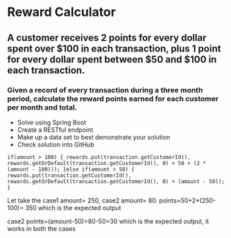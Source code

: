 # Reward Calculator

## A customer receives 2 points for every dollar spent over $100 in each transaction, plus 1 point for every dollar spent between $50 and $100 in each transaction.
 

### Given a record of every transaction during a three month period, calculate the reward points earned for each customer per month and total.

* Solve using Spring Boot
* Create a RESTful endpoint
* Make up a data set to best demonstrate your solution
* Check solution into GitHub



`if(amount > 100) {
                rewards.put(transaction.getCustomerId(), rewards.getOrDefault(transaction.getCustomerId(), 0) + 50 + (2 * (amount - 100)));
            }else if(amount > 50) {
                rewards.put(transaction.getCustomerId(), rewards.getOrDefault(transaction.getCustomerId(), 0) + (amount - 50));
            }`
            
Let take the case1 amount= 250, case2 amount= 80.
points=50+2*(250-100)= 350
which is the expected output

case2
points=(amount-50)=80-50=30
which is the expected output, it works in both the cases
